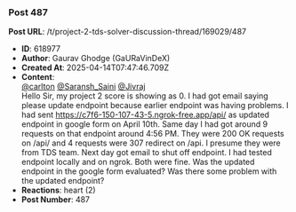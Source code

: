 ### Post 487
**Post URL**: /t/project-2-tds-solver-discussion-thread/169029/487
- **ID**: 618977
- **Author**: Gaurav Ghodge (GaURaVinDeX)
- **Created At**: 2025-04-14T07:47:46.709Z
- **Content**:  
  <a class="mention" href="/u/carlton">@carlton</a> <a class="mention" href="/u/saransh_saini">@Saransh_Saini</a> <a class="mention" href="/u/jivraj">@Jivraj</a><br>
Hello Sir, my project 2 score is showing as 0. I had got email saying please update endpoint because earlier endpoint was having problems. I had sent <a href="https://c7f6-150-107-43-5.ngrok-free.app/api/" rel="noopener nofollow ugc">https://c7f6-150-107-43-5.ngrok-free.app/api/</a> as updated endpoint in google form on April 10th. Same day I had got around 9 requests on that endpoint around 4:56 PM. They were 200 OK requests on /api/ and 4 requests  were 307 redirect on /api. I presume they were from TDS team. Next day got email to shut off endpoint. I had tested endpoint locally and on ngrok. Both were fine. Was the updated endpoint in the google form evaluated? Was there some problem with the updated endpoint?
- **Reactions**: heart (2)
- **Post Number**: 487

